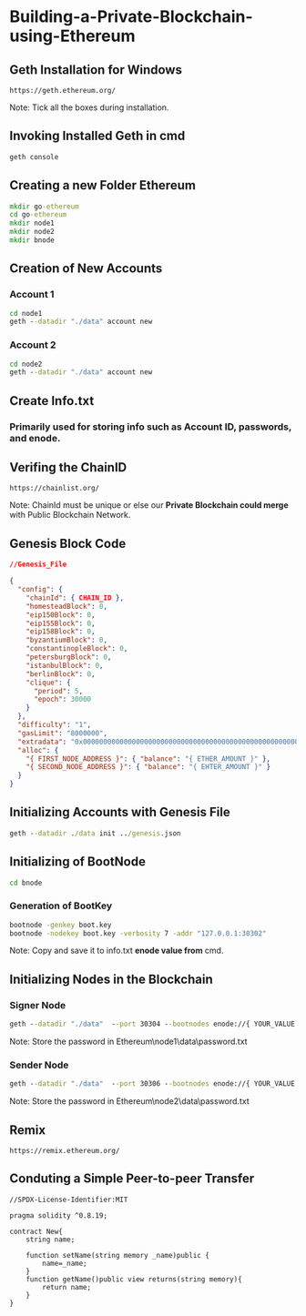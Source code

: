 # Building-a-Private-Blockchain-using-Ethereum

## Geth Installation for Windows
```url
https://geth.ethereum.org/
```
Note: Tick all the boxes during installation.
## Invoking Installed Geth in cmd
```cmd
geth console
```

## Creating a new Folder Ethereum
```cmd
mkdir go-ethereum
cd go-ethereum
mkdir node1
mkdir node2
mkdir bnode
```

## Creation of New Accounts
### Account 1
```cmd
cd node1
geth --datadir "./data" account new
```
### Account 2
```cmd
cd node2
geth --datadir "./data" account new
```

## Create Info.txt
### Primarily used for storing info such as Account ID, passwords, and enode.

## Verifing the ChainID
```url
https://chainlist.org/
```
Note: ChainId must be unique or else our <b>Private Blockchain could merge</b> with Public Blockchain Network.

## Genesis Block Code
```json
//Genesis_File

{
  "config": {
    "chainId": { CHAIN_ID },
    "homesteadBlock": 0,
    "eip150Block": 0,
    "eip155Block": 0,
    "eip158Block": 0,
    "byzantiumBlock": 0,
    "constantinopleBlock": 0,
    "petersburgBlock": 0,
    "istanbulBlock": 0,
    "berlinBlock": 0,
    "clique": {
      "period": 5,
      "epoch": 30000
    }
  },
  "difficulty": "1",
  "gasLimit": "8000000",
  "extradata": "0x0000000000000000000000000000000000000000000000000000000000000000{ INITIAL_SIGNER_ADDRESS }0000000000000000000000000000000000000000000000000000000000000000000000000000000000000000000000000000000000000000000000000000000000",
  "alloc": {
    "{ FIRST_NODE_ADDRESS }": { "balance": "{ ETHER_AMOUNT }" },
    "{ SECOND_NODE_ADDRESS }": { "balance": "{ EHTER_AMOUNT }" }
  }
}

```

## Initializing Accounts with Genesis File
```cmd
geth --datadir ./data init ../genesis.json
```

## Initializing of BootNode
```cmd
cd bnode
```
### Generation of BootKey
```cmd
bootnode -genkey boot.key
bootnode -nodekey boot.key -verbosity 7 -addr "127.0.0.1:30302"
``` 
Note: Copy and save it to info.txt <b>enode value from</b> cmd.

## Initializing Nodes in the Blockchain
### Signer Node
```cmd
geth --datadir "./data"  --port 30304 --bootnodes enode://{ YOUR_VALUE } --authrpc.port 8547 --ipcdisable --allow-insecure-unlock  --http --http.corsdomain="https://remix.ethereum.org" --http.api web3,eth,debug,personal,net --networkid { NETWORK_ID } --unlock { ADDRESS_NODE1 } --password { PASSWORD_FILE_NAME_EXTENSION }  --mine --miner.etherbase= { SIGNER_ADDRESS }
```
Note: Store the password in Ethereum\node1\data\password.txt

### Sender Node
```cmd
geth --datadir "./data"  --port 30306 --bootnodes enode://{ YOUR_VALUE }  -authrpc.port 8546 --networkid { NETWORK_ID } --unlock { ADDRESS_NODE2 } --password { PASSWORD_FILE_WITH_EXTENSION }
```
Note:  Store the password in Ethereum\node2\data\password.txt

## Remix
```url
https://remix.ethereum.org/
```

## Conduting a Simple Peer-to-peer Transfer
```solidity
//SPDX-License-Identifier:MIT

pragma solidity ^0.8.19;

contract New{
	string name;

	function setName(string memory _name)public {
		name=_name;
	} 
	function getName()public view returns(string memory){
		return name;
	}
}
```
